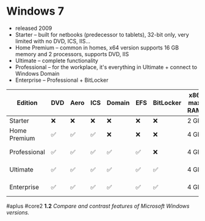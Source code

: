 # Windows 7

- released 2009
- Starter – built for netbooks (predecessor to tablets), 32-bit only, very limited with no DVD, ICS, IIS...
- Home Premium – common in homes, x64 version supports 16 GB memory and 2 processors, supports DVD, IIS 
- Ultimate – complete functionality
- Professional – for the workplace, it's everything in Ultimate + connect to Windows Domain
- Enterprise – Professional + BitLocker

Edition | DVD | Aero | ICS | Domain | EFS | BitLocker | x86 max RAM | x64 max RAM
-- | - | - | - | - | - | - | - | -
Starter | ❌ | ❌ | ❌ | ❌ | ❌ | ❌ | 2 GB | N/A
Home Premium | ✅ | ✅ | ✅ | ❌ | ❌ | ❌ | 4 GB | 16 GB
Professional | ✅ | ✅ | ✅ | ✅ | ✅ | ❌ | 4 GB | 192 GB
Ultimate | ✅ | ✅ | ✅ | ✅ | ✅ | ✅ | 4 GB | 192 GB
Enterprise | ✅ | ✅ | ✅ | ✅ | ✅ | ✅ | 4 GB | 192 GB

#aplus #core2 **1.2** *Compare and contrast features of Microsoft Windows versions.*
